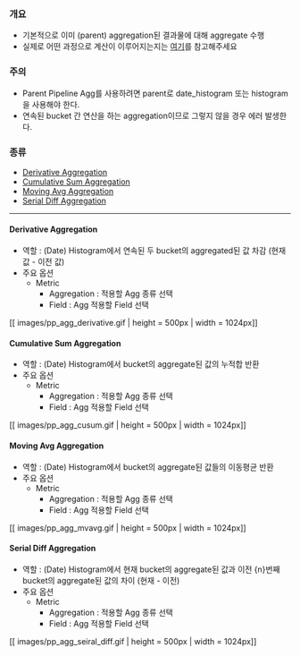### 개요

* 기본적으로 이미 (parent) aggregation된 결과물에 대해 aggregate 수행
* 실제로 어떤 과정으로 계산이 이루어지는지는 [여기](https://github.com/higee/elastic/blob/master/Week1_Kibana/aggregation/parent_pipeline_aggregation.ipynb)를 참고해주세요
### 주의

* Parent Pipeline Agg를 사용하려면 parent로 date_histogram 또는 histogram을 사용해야 한다.
* 연속된 bucket 간 연산을 하는 aggregation이므로 그렇지 않을 경우 에러 발생한다.

### 종류

* [Derivative Aggregation](#der)
* [Cumulative Sum Aggregation](#cusum)
* [Moving Avg Aggregation](#mvavg)
* [Serial Diff Aggregation](#sd)

---

#### Derivative Aggregation <a name="der"></a>

* 역할 : (Date) Histogram에서 연속된 두 bucket의 aggregated된 값 차감 (현재 값 - 이전 값)
* 주요 옵션
    * Metric
        * Aggregation : 적용할 Agg 종류 선택
        * Field : Agg 적용할 Field 선택

[[ images/pp_agg_derivative.gif | height = 500px | width = 1024px]]

#### Cumulative Sum Aggregation <a name="cusum"></a>

* 역할 : (Date) Histogram에서 bucket의 aggregate된 값의 누적합 반환
* 주요 옵션
    * Metric
        * Aggregation : 적용할 Agg 종류 선택
        * Field : Agg 적용할 Field 선택


[[ images/pp_agg_cusum.gif | height = 500px | width = 1024px]]

#### Moving Avg Aggregation <a name="mvavg"></a>

* 역할 : (Date) Histogram에서 bucket의 aggregate된 값들의 이동평균 반환
* 주요 옵션
    * Metric
        * Aggregation : 적용할 Agg 종류 선택
        * Field : Agg 적용할 Field 선택

[[ images/pp_agg_mvavg.gif | height = 500px | width = 1024px]]

#### Serial Diff Aggregation <a name="sd"></a>

* 역할 : (Date) Histogram에서 현재 bucket의 aggregate된 값과 이전 {n}번째 bucket의 aggregate된 값의 차이 (현재 - 이전)
* 주요 옵션
    * Metric
        * Aggregation : 적용할 Agg 종류 선택
        * Field : Agg 적용할 Field 선택

[[ images/pp_agg_seiral_diff.gif | height = 500px | width = 1024px]]